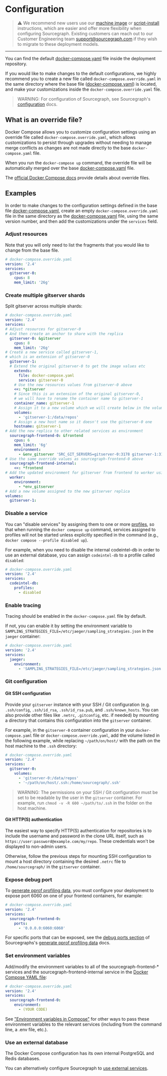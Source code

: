 # Configuration

> ⚠️ We recommend new users use our [machine image](../../index.md) or [script-install](../single-node/script.md) instructions, which are easier and offer more flexibility when configuring Sourcegraph. Existing customers can reach out to our Customer Engineering team support@sourcegraph.com if they wish to migrate to these deployment models.

---

You can find the default [docker-compose.yaml](https://github.com/sourcegraph/deploy-sourcegraph-docker/blob/master/docker-compose/docker-compose.yaml) file inside the deployment repository.

If you would like to make changes to the default configurations, we highly recommend you to create a new file called `docker-compose.override.yaml` in the same directory where the base file ([docker-compose.yaml](https://github.com/sourcegraph/deploy-sourcegraph-docker/blob/master/docker-compose/docker-compose.yaml)) is located, and make your customizations inside the `docker-compose.override.yaml` file.

>WARNING: For configuration of Sourcegraph, see Sourcegraph's [configuration](../../config/index.md) docs.

## What is an override file?

Docker Compose allows you to customize configuration settings using an override file called `docker-compose.override.yaml`, which allows customizations to persist through upgrades without needing to manage merge conflicts as changes are not made directly to the base `docker-compose.yaml` file.

When you run the `docker-compose up` command, the override file will be automatically merged over the base [docker-compose.yaml](https://github.com/sourcegraph/deploy-sourcegraph-docker/blob/master/docker-compose/docker-compose.yaml) file.

The [official Docker Compose docs](https://docs.docker.com/compose/extends/) provide details about override files.

## Examples

In order to make changes to the configuration settings defined in the base file [docker-compose.yaml](https://github.com/sourcegraph/deploy-sourcegraph-docker/blob/master/docker-compose/docker-compose.yaml), create an empty `docker-compose.override.yaml` file in the same directory as the [docker-compose.yaml](https://github.com/sourcegraph/deploy-sourcegraph-docker/blob/master/docker-compose/docker-compose.yaml) file, using the same version number, and then add the customizations under the `services` field.

### Adjust resources

Note that you will only need to list the fragments that you would like to change from the base file.

```yaml
# docker-compose.override.yaml
version: '2.4'
services:
  gitserver-0:
    cpus: 8
    mem_limit: '26g'
```

### Create multiple gitserver shards

Split gitserver across multiple shards:

```yaml
# docker-compose.override.yaml
version: '2.4'
services:
# Adjust resources for gitserver-0
# And then create an anchor to share with the replica
  gitserver-0: &gitserver
    cpus: 8
    mem_limit: '26g'
# Create a new service called gitserver-1,
# which is an extension of gitserver-0
  gitserver-1:
  # Extend the original gitserver-0 to get the image values etc
    extends:
      file: docker-compose.yaml
      service: gitserver-0
    # Use the new resources values from gitserver-0 above
    <<: *gitserver
    # Since this is an extension of the original gitserver-0,
    # we will have to rename the container name to gitserver-1
    container_name: gitserver-1
    # Assign it to a new volume which we will create below in the volumes section
    volumes:
      - 'gitserver-1:/data/repos'
    # Assign a new host name so it doesn't use the gitserver-0 one
    hostname: gitserver-1
# Add the new replica to other related services as environment
  sourcegraph-frontend-0: &frontend
    cpus: 6
    mem_limit: '6g'
    environment:
      - &env_gitserver 'SRC_GIT_SERVERS=gitserver-0:3178 gitserver-1:3178'
# Use the same override values as sourcegraph-frontend-0 above
  sourcegraph-frontend-internal:
    <<: *frontend
# Add the updated environment for gitserver from frontend to worker using anchor
  worker:
    environment:
      - *env_gitserver
# Add a new volume assigned to the new gitserver replica
volumes:
  gitserver-1:
```

### Disable a service

You can "disable services" by assigning them to one or more [profiles](https://docs.docker.com/compose/profiles/), so that when running the `docker compose up` command, services assigned to profiles will not be started unless explicitly specified in the command (e.g., `docker compose --profile disabled up`).

For example, when you need to disable the internal codeintel-db in order to use an external database, you can assign `codeintel-db` to a profile called `disabled`: 

```yaml
# docker-compose.override.yaml
version: '2.4'
services:
  codeintel-db:
    profiles:
      - disabled
```

### Enable tracing

Tracing should be enabled in the `docker-compose.yaml` file by default. 

If not, you can enable it by setting the environment variable to `SAMPLING_STRATEGIES_FILE=/etc/jaeger/sampling_strategies.json` in the `jaeger` container:

```yaml
# docker-compose.override.yaml
version: '2.4'
services:
  jaeger:
    environment:
      - 'SAMPLING_STRATEGIES_FILE=/etc/jaeger/sampling_strategies.json'
```

### Git configuration

#### Git SSH configuration

Provide your `gitserver` instance with your SSH / Git configuration (e.g. `.ssh/config`, `.ssh/id_rsa`, `.ssh/id_rsa.pub`, and `.ssh/known_hosts`. You can also provide other files like `.netrc`, `.gitconfig`, etc. if needed) by mounting a directory that contains this configuration into the `gitserver` container.

For example, in the `gitserver-0` container configuration in your `docker-compose.yaml` file or `docker-compose.override.yaml`, add the volume listed in the following example, while replacing `~/path/on/host/` with the path on the host machine to the `.ssh` directory:

```yaml
# docker-compose.override.yaml
version: '2.4'
services:
  gitserver-0:
    volumes:
      - 'gitserver-0:/data/repos'
      - '~/path/on/host/.ssh:/home/sourcegraph/.ssh'
```

> WARNING: The permissions on your SSH / Git configuration must be set to be readable by the user in the `gitserver` container. For example, run `chmod -v -R 600 ~/path/to/.ssh` in the folder on the host machine.

#### Git HTTP(S) authentication

The easiest way to specify HTTP(S) authentication for repositories is to include the username and password in the clone URL itself, such as `https://user:password@example.com/my/repo`. These credentials won't be displayed to non-admin users.

Otherwise, follow the previous steps for mounting SSH configuration to mount a host directory containing the desired `.netrc` file to `/home/sourcegraph/` in the `gitserver` container.

### Expose debug port

To [generate pprof profiling data](../../pprof.md), you must configure your deployment to expose port 6060 on one of your frontend containers, for example:

```yaml
# docker-compose.override.yaml
version: '2.4'
services:
  sourcegraph-frontend-0:
    ports:
      - '0.0.0.0:6060:6060'
```

For specific ports that can be exposed, see the [debug ports section](../../pprof.md#debug-ports) of Sourcegraphs's [generate pprof profiling data](../../pprof.md) docs.

### Set environment variables

Add/modify the environment variables to all of the sourcegraph-frontend-* services and the sourcegraph-frontend-internal service in the [Docker Compose YAML file](https://github.com/sourcegraph/deploy-sourcegraph-docker/blob/master/docker-compose/docker-compose.yaml):

```yaml
# docker-compose.override.yaml
version: '2.4'
services:
  sourcegraph-frontend-0:
    environment:
      - (YOUR CODE)
```

See ["Environment variables in Compose"](https://docs.docker.com/compose/environment-variables/) for other ways to pass these environment variables to the relevant services (including from the command line, a .env file, etc.).


### Use an external database

The Docker Compose configuration has its own internal PostgreSQL and Redis databases. 

You can alternatively configure Sourcegraph to [use external services](../../external_services/index.md).
